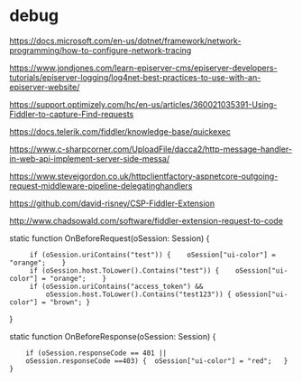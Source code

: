 # debug

https://docs.microsoft.com/en-us/dotnet/framework/network-programming/how-to-configure-network-tracing

https://www.jondjones.com/learn-episerver-cms/episerver-developers-tutorials/episerver-logging/log4net-best-practices-to-use-with-an-episerver-website/

https://support.optimizely.com/hc/en-us/articles/360021035391-Using-Fiddler-to-capture-Find-requests

https://docs.telerik.com/fiddler/knowledge-base/quickexec

https://www.c-sharpcorner.com/UploadFile/dacca2/http-message-handler-in-web-api-implement-server-side-messa/

https://www.stevejgordon.co.uk/httpclientfactory-aspnetcore-outgoing-request-middleware-pipeline-delegatinghandlers

https://github.com/david-risney/CSP-Fiddler-Extension

http://www.chadsowald.com/software/fiddler-extension-request-to-code


  static function OnBeforeRequest(oSession: Session) {
        
         if (oSession.uriContains("test")) {	oSession["ui-color"] = "orange";	}
         if (oSession.host.ToLower().Contains("test")) {	oSession["ui-color"] = "orange";	}
         if (oSession.uriContains("access_token") &&
             oSession.host.ToLower().Contains("test123")) {	oSession["ui-color"] = "brown";	}
  }


 static function OnBeforeResponse(oSession: Session) {

        if (oSession.responseCode == 401 ||
        oSession.responseCode ==403) {	oSession["ui-color"] = "red";	}
    }
